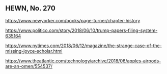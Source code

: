 ## HEWN, No. 270

https://www.newyorker.com/books/page-turner/chapter-history

https://www.politico.com/story/2018/06/10/trump-papers-filing-system-635164

https://www.nytimes.com/2018/06/12/magazine/the-strange-case-of-the-missing-joyce-scholar.html

https://www.theatlantic.com/technology/archive/2018/06/apples-airpods-are-an-omen/554537/
